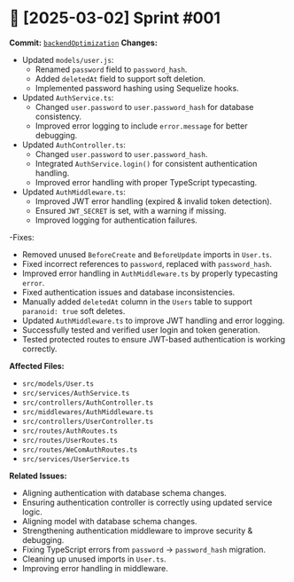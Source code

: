# 📅 [2025-03-02] Sprint #001

**Commit:** [`backendOptimization`](https://github.com/Vikkkkk/hospitalERP-backend/commit/backendOptimization)
**Changes:**

- Updated `models/user.js`:
  - Renamed `password` field to `password_hash`.
  - Added `deletedAt` field to support soft deletion.
  - Implemented password hashing using Sequelize hooks.
- Updated `AuthService.ts`:
  - Changed `user.password` to `user.password_hash` for database consistency.
  - Improved error logging to include `error.message` for better debugging.
- Updated `AuthController.ts`:
  - Changed `user.password` to `user.password_hash`.
  - Integrated `AuthService.login()` for consistent authentication handling.
  - Improved error handling with proper TypeScript typecasting.
- Updated `AuthMiddleware.ts`:
  - Improved JWT error handling (expired & invalid token detection).
  - Ensured `JWT_SECRET` is set, with a warning if missing.
  - Improved logging for authentication failures.

-Fixes:
- Removed unused `BeforeCreate` and `BeforeUpdate` imports in `User.ts`.
- Fixed incorrect references to `password`, replaced with `password_hash`.
- Improved error handling in `AuthMiddleware.ts` by properly typecasting `error`.
- Fixed authentication issues and database inconsistencies.
- Manually added `deletedAt` column in the `Users` table to support `paranoid: true` soft deletes.
- Updated `AuthMiddleware.ts` to improve JWT handling and error logging.
- Successfully tested and verified user login and token generation.
- Tested protected routes to ensure JWT-based authentication is working correctly.


**Affected Files:**

- `src/models/User.ts`
- `src/services/AuthService.ts`
- `src/controllers/AuthController.ts`
- `src/middlewares/AuthMiddleware.ts`
- `src/controllers/UserController.ts`
- `src/routes/AuthRoutes.ts`
- `src/routes/UserRoutes.ts`
- `src/routes/WeComAuthRoutes.ts`
- `src/services/UserService.ts`

**Related Issues:**
- Aligning authentication with database schema changes.
- Ensuring authentication controller is correctly using updated service logic.
- Aligning model with database schema changes.
- Strengthening authentication middleware to improve security & debugging.
- Fixing TypeScript errors from `password` → `password_hash` migration.
- Cleaning up unused imports in `User.ts`.
- Improving error handling in middleware.
